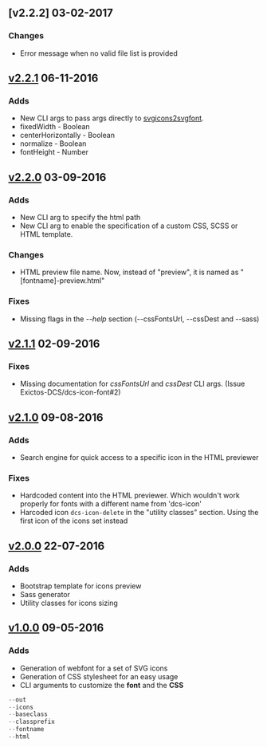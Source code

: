 ## [v2.2.2] 03-02-2017
### Changes 
* Error message when no valid file list is provided

## [v2.2.1] 06-11-2016
### Adds
* New CLI args to pass args directly to [svgicons2svgfont].
 * fixedWidth - Boolean
 * centerHorizontally - Boolean
 * normalize - Boolean
 * fontHeight - Number

## [v2.2.0] 03-09-2016
### Adds
* New CLI arg to specify the html path
* New CLI arg to enable the specification of a custom CSS, SCSS or HTML template.

### Changes
* HTML preview file name. Now, instead of "preview", it is named as "[fontname]-preview.html"

### Fixes
* Missing flags in the *--help* section (--cssFontsUrl, --cssDest and --sass)

## [v2.1.1] 02-09-2016
### Fixes
* Missing documentation for *cssFontsUrl* and *cssDest* CLI args. (Issue Exictos-DCS/dcs-icon-font#2)

## [v2.1.0] 09-08-2016
### Adds
* Search engine for quick access to a specific icon in the HTML previewer

### Fixes
* Hardcoded content into the HTML previewer. Which wouldn't work properly for fonts with a different name from 'dcs-icon'
* Harcoded icon ```dcs-icon-delete``` in the "utility classes" section. Using the first icon of the icons set instead

## [v2.0.0] 22-07-2016
### Adds
* Bootstrap template for icons preview
* Sass generator
* Utility classes for icons sizing

## [v1.0.0] 09-05-2016
### Adds
* Generation of webfont for a set of SVG icons
* Generation of CSS stylesheet for an easy usage
* CLI arguments to customize the **font** and the **CSS**
```javascript
--out
--icons
--baseclass
--classprefix
--fontname
--html
```

[v1.0.0]: https://github.com/Exictos-DCS/dcs-icon-font/releases/tag/v1.0.0
[v2.0.0]: https://github.com/Exictos-DCS/dcs-icon-font/releases/tag/v2.0.0
[v2.1.0]: https://github.com/Exictos-DCS/dcs-icon-font/releases/tag/v2.1.0
[v2.1.1]: https://github.com/Exictos-DCS/dcs-icon-font/releases/tag/v2.1.1
[v2.2.0]: https://github.com/Exictos-DCS/dcs-icon-font/releases/tag/v2.2.0
[v2.2.1]: https://github.com/Exictos-DCS/dcs-icon-font/releases/tag/v2.2.1
[svgicons2svgfont]: https://github.com/nfroidure/svgicons2svgfont
